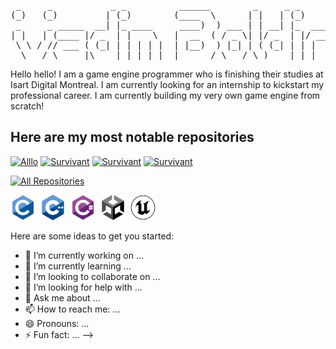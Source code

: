 <p align="center">
<pre>
 _     _           _ _          ______        _     _ _                ___    ___ 
(_)   (_)         | (_)        (____  \      | |   | (_)              / __)  / __)
 _     _ _____  __| |_ ____     ____)  ) ___ | | __| |_  ____ _____ _| |__ _| |__ 
| |   | (____ |/ _  | |    \   |  __  ( / _ \| |/ _  | |/ ___) ___ (_   __|_   __)
 \ \ / // ___ ( (_| | | | | |  | |__)  ) |_| | ( (_| | | |   | ____| | |    | |   
  \___/ \_____|\____|_|_|_|_|  |______/ \___/ \_)____|_|_|   |_____) |_|    |_|   
</pre>
</p>


Hello hello! I am a game engine programmer who is finishing their studies at Isart Digital Montreal. I am currently looking for an internship to kickstart my professional career. I am currently building my very own game engine from scratch!

<summary><h2>Here are my most notable repositories</h2></summary>
  <!-- https://raw.githubusercontent.com/DenverCoder1/DenverCoder1/main/README.md -->
  <!-- Main Colors : 51DA68 (green), F85D7F (red), F8D866 (yellow), 1F222E (grey) -->
  <!-- Width : 417 -->
  <p align="left">
   <a href="https://github.com/Lmao-Zedong24/Survivant"><img width="417" src="https://denvercoder1-github-readme-stats.vercel.app/api/pin/?username=Lmao-Zedong24&repo=Survivant&theme=react&bg_color=1F222E&title_color=51DA68&hide_border=true&icon_color=F8D866&show_icons=false" alt="Alllo"></a>
   <a href="https://github.com/Lmao-Zedong24/ProjetCCC"><img width="417" src="https://denvercoder1-github-readme-stats.vercel.app/api/pin/?username=Lmao-Zedong24&repo=ProjetCCC&theme=react&bg_color=1F222E&title_color=51DA68&hide_border=true&icon_color=F8D866&show_icons=false" alt="Survivant"></a>
   <a href="https://github.com/Lmao-Zedong24/Paing"><img width="417" src="https://denvercoder1-github-readme-stats.vercel.app/api/pin/?username=Lmao-Zedong24&repo=Paing&theme=react&bg_color=1F222E&title_color=51DA68&hide_border=true&icon_color=F8D866&show_icons=false" alt="Survivant"></a>
   <a href="https://github.com/Lmao-Zedong24/MiniChat"><img width="417" src="https://denvercoder1-github-readme-stats.vercel.app/api/pin/?username=Lmao-Zedong24&repo=MiniChat&theme=react&bg_color=1F222E&title_color=51DA68&hide_border=true&icon_color=F8D866&show_icons=false" alt="Survivant"></a>
  </p>

  <a href="https://github.com/Lmao-Zedong24?tab=repositories&sort=stargazers"><img alt="All Repositories" title="All Repositories" src="https://custom-icon-badges.demolab.com/badge/-Click%20Here%20For%20All%20My%20Repos-1F222E?style=for-the-badge&logoColor=white&logo=repo"/></a>


<div>
  <img src="https://github.com/devicons/devicon/blob/master/icons/c/c-original.svg" title="C" alt="C" width="40" height="40"/>&nbsp;
  <img src="https://github.com/devicons/devicon/blob/master/icons/cplusplus/cplusplus-original.svg" title="Cpp" alt="Cpp" width="40" height="40"/>&nbsp;
  <img src="https://github.com/devicons/devicon/blob/master/icons/csharp/csharp-original.svg" title="C#" alt="C#" width="40" height="40"/>&nbsp;
  <img src="https://github.com/devicons/devicon/blob/master/icons/unity/unity-original.svg" title="Unity" alt="Unity" width="40" height="40"/>&nbsp;
  <img src="https://github.com/devicons/devicon/blob/master/icons/unrealengine/unrealengine-original.svg" title="UE5" alt="Unity" width="40" height="UE5"/>&nbsp;
</div>






Here are some ideas to get you started:

- 🔭 I’m currently working on ...
- 🌱 I’m currently learning ...
- 👯 I’m looking to collaborate on ...
- 🤔 I’m looking for help with ...
- 💬 Ask me about ...
- 📫 How to reach me: ...
- 😄 Pronouns: ...
- ⚡ Fun fact: ...
-->
